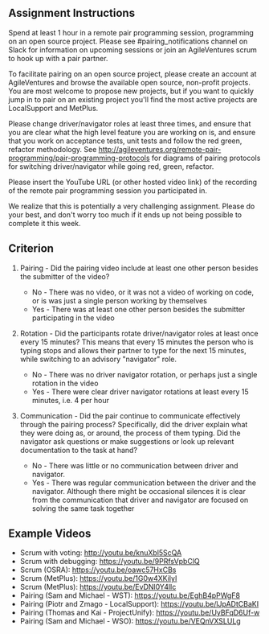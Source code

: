 Assignment Instructions
-----------------------

Spend at least 1 hour in a remote pair programming session, programming on an open source project. Please see #pairing_notifications channel on Slack for information on upcoming sessions or join an AgileVentures scrum to hook up with a pair partner.

To facilitate pairing on an open source project, please create an account at AgileVentures and browse the available open source, non-profit projects. You are most welcome to propose new projects, but if you want to quickly jump in to pair on an existing project you'll find the most active projects are LocalSupport and MetPlus.

Please change driver/navigator roles at least three times, and ensure that you are clear what the high level feature you are working on is, and ensure that you work on acceptance tests, unit tests and follow the red green, refactor methodology. See http://agileventures.org/remote-pair-programming/pair-programming-protocols for diagrams of pairing protocols for switching driver/navigator while going red, green, refactor.

Please insert the YouTube URL (or other hosted video link) of the recording of the remote pair programming session you participated in.

We realize that this is potentially a very challenging assignment. Please do your best, and don't worry too much if it ends up not being possible to complete it this week.

Criterion
---------

1. Pairing - Did the pairing video include at least one other person besides the submitter of the video?  
   * No - There was no video, or it was not a video of working on code, or is was just a single person working by themselves  
   * Yes - There was at least one other person besides the submitter participating in the video  
   
2. Rotation - Did the participants rotate driver/navigator roles at least once every 15 minutes?   This means that every 15 minutes the person who is typing stops and allows their partner to type for the next 15 minutes, while switching to an advisory "navigator" role.  
    * No - There was no driver navigator rotation, or perhaps just a single rotation in the video  
    * Yes - There were clear driver navigator rotations at least every 15 minutes, i.e. 4 per hour  
    
3. Communication - Did the pair continue to communicate effectively through the pairing process?  Specifically, did the driver explain what they were doing as, or around, the process of them typing.  Did the navigator ask questions or make suggestions or look up relevant documentation to the task at hand?  
    * No - There was little or no communication between driver and navigator.  
    * Yes - There was regular communication between the driver and the navigator.  Although there might be occasional silences it is clear from the communication that driver and navigator are focused on solving the same task together  


Example Videos
--------------

* Scrum with voting: http://youtu.be/knuXbl5ScQA
* Scrum with debugging: https://youtu.be/9PRfsVpbClQ
* Scrum (OSRA): https://youtu.be/oawc57HxCBs
* Scrum (MetPlus): https://youtu.be/1G0w4XKilyI
* Scrum (MetPlus): https://youtu.be/EvDNl0Y4lIc
* Pairing (Sam and Michael - WST): https://youtu.be/EghB4pPWgF8
* Pairing (Piotr and Zmago - LocalSupport): https://youtu.be/lJpADtCBaKI
* Pairing (Thomas and Kai - ProjectUnify): https://youtu.be/UyBFqD6Uf-w
* Pairing (Sam and Michael - WSO): https://youtu.be/VEQnVXSLULg
